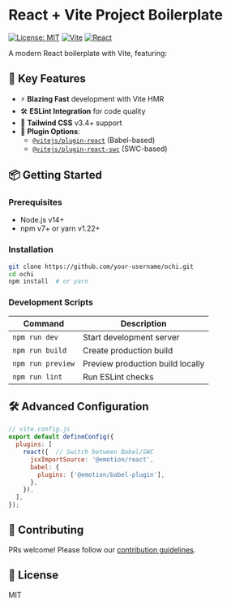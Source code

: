 # React + Vite Project Boilerplate

[![License: MIT](https://img.shields.io/badge/License-MIT-blue.svg)](https://opensource.org/licenses/MIT)
[![Vite](https://img.shields.io/badge/Vite-6.0.5-%23646CFF.svg?logo=vite)](https://vitejs.dev/)
[![React](https://img.shields.io/badge/React-18.3.1-%2361DAFB.svg?logo=react)](https://react.dev/)

A modern React boilerplate with Vite, featuring:

## 🚀 Key Features
- ⚡ **Blazing Fast** development with Vite HMR
- 🛠️ **ESLint Integration** for code quality
- 🎨 **Tailwind CSS** v3.4+ support
- 🧩 **Plugin Options**:
  - [`@vitejs/plugin-react`](https://github.com/vitejs/vite-plugin-react) (Babel-based)
  - [`@vitejs/plugin-react-swc`](https://github.com/vitejs/vite-plugin-react-swc) (SWC-based)

## 📦 Getting Started

### Prerequisites
- Node.js v14+
- npm v7+ or yarn v1.22+

### Installation
```bash
git clone https://github.com/your-username/ochi.git
cd ochi
npm install  # or yarn
```

### Development Scripts
| Command          | Description                     |
|------------------|---------------------------------|
| `npm run dev`    | Start development server        |
| `npm run build`  | Create production build         |
| `npm run preview`| Preview production build locally|
| `npm run lint`   | Run ESLint checks               |

## 🛠️ Advanced Configuration
```javascript
// vite.config.js
export default defineConfig({
  plugins: [
    react({  // Switch between Babel/SWC
      jsxImportSource: '@emotion/react',
      babel: {
        plugins: ['@emotion/babel-plugin'],
      },
    }),
  ],
});
```

## 🤝 Contributing
PRs welcome! Please follow our [contribution guidelines](CONTRIBUTING.md).

## 📄 License
MIT 
